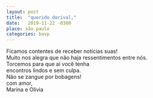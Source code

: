 ```yaml
---
layout: post
title:  "querido dorival,"
date:   2019-11-22 -0300
place: são paulo
categories: bavp
---
```


<!--more-->

Ficamos contentes de receber notícias suas!  
Muito nos alegra que não haja ressentimentos entre nós.  
Torcemos para que aí você tenha  
encontros lindos e sem culpa.  
Não se zangue por bobagens!  
com amor,  
Marina e Olivia  
